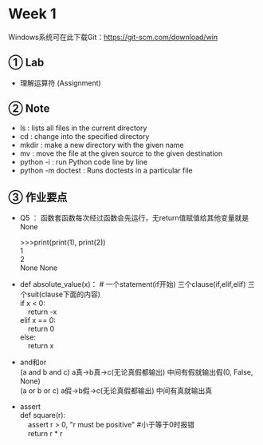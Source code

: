 # Week 1 
Windows系统可在此下载Git：https://git-scm.com/download/win

## ① Lab
* 理解运算符 (Assignment)
## ② Note

* ls : lists all files in the current directory
* cd <path to directory>: change into the specified directory
* mkdir <directory name>: make a new directory with the given name
* mv <source path> <destination path>: move the file at the given source to the given destination
* python -i : run Python code line by line
* python -m doctest : Runs doctests in a particular file
## ③ 作业要点
* Q5 ： 函数套函数每次经过函数会先运行，无return值赋值给其他变量就是None  
  
  \>>>print(print(1), print(2))  
  1  
  2  
  None None
  
* def absolute_value(x)：   # 一个statement(if开始) 三个clause(if,elif,elif) 三个suit(clause下面的内容)  
	if x < 0:  
	&nbsp;&nbsp;&nbsp;&nbsp;return -x  
	elif x == 0:  
  &nbsp;&nbsp;&nbsp;&nbsp;return 0  
	else:  
	&nbsp;&nbsp;&nbsp;&nbsp;return x  

* and和or  
(a and b and c) a真->b真->c(无论真假都输出) 中间有假就输出假(0, False, None)  
(a or b or c)   a假->b假->c(无论真假都输出) 中间有真就输出真

* assert  
def square(r):  
&nbsp;&nbsp;&nbsp;&nbsp;assert r > 0, "r must be positive" #小于等于0时报错  
&nbsp;&nbsp;&nbsp;&nbsp;return r * r
    
